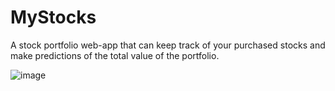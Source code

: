 # MyStocks

A stock portfolio web-app that can keep track of your purchased stocks and make predictions of the total value of the portfolio.

![image](https://user-images.githubusercontent.com/32147489/126047956-a725407e-d02f-4066-8980-4724a33f64db.png)
